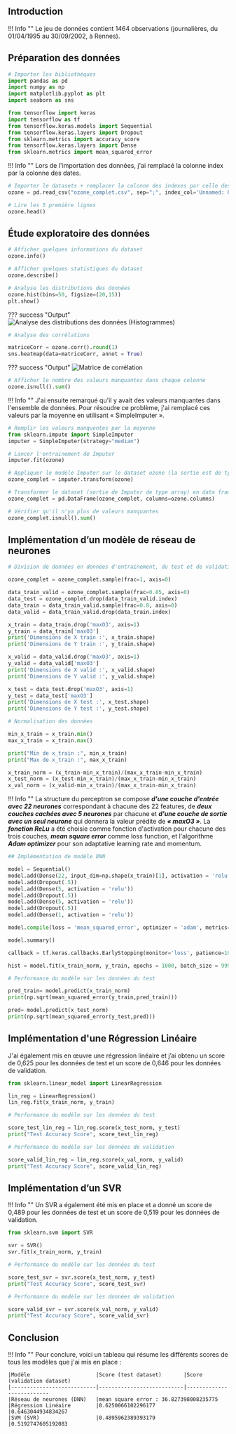 
## **Introduction**

!!! Info ""
    Le jeu de données contient 1464 observations (journalières, du 01/04/1995 au 30/09/2002, à Rennes).

## **Préparation des données**
```py
# Importer les bibliothèques
import pandas as pd
import numpy as np
import matplotlib.pyplot as plt
import seaborn as sns

from tensorflow import keras
import tensorflow as tf
from tensorflow.keras.models import Sequential
from tensorflow.keras.layers import Dropout
from sklearn.metrics import accuracy_score
from tensorflow.keras.layers import Dense
from sklearn.metrics import mean_squared_error
```

!!! Info ""
    Lors de l'importation des données, j'ai remplacé la colonne index par la colonne des dates.

```py
# Importer le datasets + remplacer la colonne des indexes par celle des dates
ozone = pd.read_csv("ozone_complet.csv", sep=";", index_col='Unnamed: 0')
```
```py
# Lire les 5 première lignes
ozone.head()
```
## **Étude exploratoire des données**
```py
# Afficher quelques informations du dataset
ozone.info()
```
```py
# Afficher quelques statistiques du dataset
ozone.describe()
```
```py
# Analyse les distributions des données
ozone.hist(bins=50, figsize=(20,15))
plt.show()
```
??? success "Output"
    ![Analyse des distributions des données (Histogrammes)](../assets/images/hist.png)
```py
# Analyse des corrélations

matriceCorr = ozone.corr().round(1)
sns.heatmap(data=matriceCorr, annot = True)
```
??? success "Output"
    ![Matrice de corrélation](../assets/images/corr2.png)
```py
# Afficher le nombre des valeurs manquantes dans chaque colonne
ozone.isnull().sum()
```

!!! Info ""
    J'ai ensuite remarqué qu'il y avait des valeurs manquantes dans l'ensemble de données. Pour résoudre ce problème, j'ai remplacé ces valeurs par la moyenne en utilisant « SimpleImputer ».

```py
# Remplir les valeurs manquentes par la mayenne
from sklearn.impute import SimpleImputer
imputer = SimpleImputer(strategy="median")
```
```py
# Lancer l'entrainement de Imputer
imputer.fit(ozone)
```
```py
# Appliquer le modèle Imputer sur le dataset ozone (la sortie est de type array)
ozone_complet = imputer.transform(ozone)
```
```py
# Transformer le dataset (sortie de Imputer de type array) en data frame
ozone_complet = pd.DataFrame(ozone_complet, columns=ozone.columns)
```
```py
# Vérifier qu'il n'ya plus de valeurs manquantes
ozone_complet.isnull().sum()
```
## **Implémentation d’un modèle de réseau de neurones**
```py
# Division de données en données d'entrainement, du test et de validation

ozone_complet = ozone_complet.sample(frac=1, axis=0)

data_train_valid = ozone_complet.sample(frac=0.85, axis=0)
data_test = ozone_complet.drop(data_train_valid.index)
data_train = data_train_valid.sample(frac=0.8, axis=0)
data_valid = data_train_valid.drop(data_train.index)

x_train = data_train.drop('maxO3', axis=1)
y_train = data_train['maxO3']
print('Dimensions de X train :', x_train.shape)
print('Dimensions de Y train :', y_train.shape)

x_valid = data_valid.drop('maxO3', axis=1)
y_valid = data_valid['maxO3']
print('Dimensions de X valid :', x_valid.shape)
print('Dimensions de Y valid :', y_valid.shape)

x_test = data_test.drop('maxO3', axis=1)
y_test = data_test['maxO3']
print('Dimensions de X test :', x_test.shape)
print('Dimensions de Y test :', y_test.shape)
```
```py
# Normalisation des données

min_x_train = x_train.min()
max_x_train = x_train.max()

print("Min de x_train :", min_x_train)
print("Max de x_train :", max_x_train)

x_train_norm = (x_train-min_x_train)/(max_x_train-min_x_train)
x_test_norm = (x_test-min_x_train)/(max_x_train-min_x_train)
x_val_norm = (x_valid-min_x_train)/(max_x_train-min_x_train)
```

!!! Info ""
    La structure du perceptron se compose ***d'une couche d'entrée avec 22 neurones*** correspondant à chacune des 22 features, de ***deux couches cachées avec 5 neurones*** par chacune et ***d'une couche de sortie avec un seul neurone*** qui donnera la valeur prédite de ***« maxO3 »***.
    La ***fonction ReLu*** a été choisie comme fonction d'activation pour chacune des trois couches, ***mean square error*** comme loss function, et l'algorithme ***Adam optimizer*** pour son adaptative learning rate and momentum.


```py
## Implémentation de modèle DNN

model = Sequential()
model.add(Dense(22, input_dim=np.shape(x_train)[1], activation = 'relu'))
model.add(Dropout(.5))
model.add(Dense(5, activation = 'relu'))
model.add(Dropout(.5))
model.add(Dense(5, activation = 'relu'))
model.add(Dropout(.5))
model.add(Dense(1, activation = 'relu'))

model.compile(loss = 'mean_squared_error', optimizer = 'adam', metrics=['mean_squared_error'])

model.summary()
```
```py
callback = tf.keras.callbacks.EarlyStopping(monitor='loss', patience=100)

hist = model.fit(x_train_norm, y_train, epochs = 1000, batch_size = 9999, callbacks = callback)
```
```py
# Performance du modèle sur les données du test

pred_train= model.predict(x_train_norm)
print(np.sqrt(mean_squared_error(y_train,pred_train)))

pred= model.predict(x_test_norm)
print(np.sqrt(mean_squared_error(y_test,pred)))
```
## **Implémentation d'une Régression Linéaire**
J'ai également mis en œuvre une régression linéaire et j’ai obtenu un score de 0,625 pour les données de test et un score de 0,646 pour les données de validation.
```py
from sklearn.linear_model import LinearRegression

lin_reg = LinearRegression()
lin_reg.fit(x_train_norm, y_train)
```
```py
# Performance du modèle sur les données du test

score_test_lin_reg = lin_reg.score(x_test_norm, y_test)
print("Test Accuracy Score", score_test_lin_reg)
```
```py
# Performance du modèle sur les données de validation

score_valid_lin_reg = lin_reg.score(x_val_norm, y_valid)
print("Test Accuracy Score", score_valid_lin_reg)
```
## **Implémentation d’un SVR**

!!! Info ""
    Un SVR a également été mis en place et a donné un score de 0,489 pour les données de test et un score de 0,519 pour les données de validation.

```py
from sklearn.svm import SVR

svr = SVR()
svr.fit(x_train_norm, y_train)
```
```py
# Performance du modèle sur les données du test

score_test_svr = svr.score(x_test_norm, y_test)
print("Test Accuracy Score", score_test_svr)
```
```py
# Performance du modèle sur les données de validation

score_valid_svr = svr.score(x_val_norm, y_valid)
print("Test Accuracy Score", score_valid_svr)
```
## **Conclusion**

!!! Info ""
    Pour conclure, voici un tableau qui résume les différents scores de tous les modèles que j'ai mis en place :

    |Modèle	                    |Score (test dataset)	    |Score (validation dataset)
    |---------------------------|---------------------------|--------------------------
    |Réseau de neurones (DNN)	|mean square error : 36.827398008235775
    |Régression Linéaire	    |0.6250066102296177         |0.6463044934834267
    |SVM (SVR)	                |0.4895962389393179	        |0.5192747605192083
